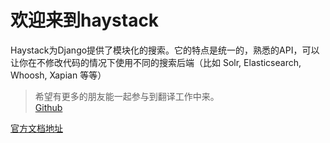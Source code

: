 # 欢迎来到haystack 

Haystack为Django提供了模块化的搜索。它的特点是统一的，熟悉的API，可以让你在不修改代码的情况下使用不同的搜索后端（比如 Solr, Elasticsearch, Whoosh, Xapian 等等）

> 希望有更多的朋友能一起参与到翻译工作中来。  
> [Github](https://github.com/sherlockzoom/)

[官方文档地址](http://django-haystack.readthedocs.org/en/v2.4.1/index.html)
